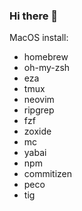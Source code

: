 ### Hi there 👋

MacOS install:
- homebrew
- oh-my-zsh
- eza
- tmux
- neovim
- ripgrep
- fzf
- zoxide
- mc
- yabai
- npm
- commitizen
- peco
- tig

<!--
**franzli72/franzli72** is a ✨ _special_ ✨ repository because its `README.md` (this file) appears on your GitHub profile.

Here are some ideas to get you started:

- 🔭 I’m currently working on ...
- 🌱 I’m currently learning ...
- 👯 I’m looking to collaborate on ...
- 🤔 I’m looking for help with ...
- 💬 Ask me about ...
- 📫 How to reach me: ...
- 😄 Pronouns: ...
- ⚡ Fun fact: ...
-->
